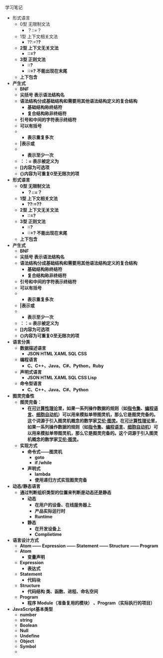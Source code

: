 学习笔记

* 形式语言
  * 0型 无限制文法
    * ？::=？
  * 1型 上下文相关文法
    * ?<a>?:=?<b>?
  * 2型 上下文无关文法
    * <a>::=?
  * 3型 正则文法
    * <a>::<a>?
    * <a>::=?<a> 不能出现在末尾
  * 上下包含
* 产生式
  * BNF
  * 尖括号 表示语法结构名
  * 语法结构分成基础结构和需要用其他语法结构定义的复合结构
    * 基础结构称终结符
    * 复合结构称非终结符
  * 引号和中间的字符表示终结符
  * 可以有括号
  * * 表示重复多次
  * |表示或
  * + 表示至少一次
  * ：：= 表示被定义为
  * []内容为可选项
  * {}内容为可重复0至无限次的项
* 形式语言
  * 0型 无限制文法
    * ？::=？
  * 1型 上下文相关文法
    * ?<a>?:=?<b>?
  * 2型 上下文无关文法
    * <a>::=?
  * 3型 正则文法
    * <a>::<a>?
    * <a>::=?<a> 不能出现在末尾
  * 上下包含
* 产生式
  * BNF
  * 尖括号 表示语法结构名
  * 语法结构分成基础结构和需要用其他语法结构定义的复合结构
    * 基础结构称终结符
    * 复合结构称非终结符
  * 引号和中间的字符表示终结符
  * 可以有括号
  * * 表示重复多次
  * |表示或
  * + 表示至少一次
  * ：：= 表示被定义为
  * []内容为可选项
  * {}内容为可重复0至无限次的项
* 语言分类
  * 数据描述语言
    * JSON HTML XAML SQL CSS
  * 编程语言
    * C、C++、Java、C#、Python，Ruby
  * 声明式语言
    * JSON HTML XAML SQL CSS Lisp
  * 命令型语言
    * C、C++、Java、C#、Python
* 图灵完备性
  * 图灵完备：
    * 在[可计算性理论](https://baike.baidu.com/item/%E5%8F%AF%E8%AE%A1%E7%AE%97%E6%80%A7%E7%90%86%E8%AE%BA/2125738)里，如果一系列操作数据的规则（如[指令集](https://baike.baidu.com/item/%E6%8C%87%E4%BB%A4%E9%9B%86/238130)、[编程语言](https://baike.baidu.com/item/%E7%BC%96%E7%A8%8B%E8%AF%AD%E8%A8%80/9845131)、[细胞自动机](https://baike.baidu.com/item/%E7%BB%86%E8%83%9E%E8%87%AA%E5%8A%A8%E6%9C%BA/2765689)）可以用来模拟单带图灵机，那么它是**图灵完备的**。这个词源于引入图灵机概念的数学家[艾伦·图灵](https://baike.baidu.com/item/%E8%89%BE%E4%BC%A6%C2%B7%E5%9B%BE%E7%81%B5)。在[可计算性理论](https://baike.baidu.com/item/%E5%8F%AF%E8%AE%A1%E7%AE%97%E6%80%A7%E7%90%86%E8%AE%BA/2125738)里，如果一系列操作数据的规则（如[指令集](https://baike.baidu.com/item/%E6%8C%87%E4%BB%A4%E9%9B%86/238130)、[编程语言](https://baike.baidu.com/item/%E7%BC%96%E7%A8%8B%E8%AF%AD%E8%A8%80/9845131)、[细胞自动机](https://baike.baidu.com/item/%E7%BB%86%E8%83%9E%E8%87%AA%E5%8A%A8%E6%9C%BA/2765689)）可以用来模拟单带图灵机，那么它是**图灵完备的**。这个词源于引入图灵机概念的数学家[艾伦·图灵](https://baike.baidu.com/item/%E8%89%BE%E4%BC%A6%C2%B7%E5%9B%BE%E7%81%B5)。
  * 实现方式
    * 命令式——图灵机
      * goto
      * if /while
    * 声明式
      * lambda
      * 使用递归方式实现图灵完备
* 动态/静态语言
  * 通过判断组织类型的位置来判断是动态还是静态
    * 动态
      * 在用户的设备、在线服务器上
      * 产品实际运行时
      * Runtime
    * 静态
      * 在开发设备上
      * Complietime
* 语言设计方式
  * Atom —— Expression —— Statement —— Structure —— Program
  * Atom
    * 变量声明
  * Expression
    * 表达式
  * Statement
    * 代码块
  * Structure
    * 代码结构 类、函数、进程、命名空间
  * Program
    * 程序 Module（准备复用的模块） 、Program（实际执行的项目）
* JavaScript基本类型
  * number
  * string
  * Boolean
  * Null
  * Undefine
  * Object
  * Symbol
  *
